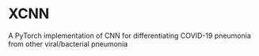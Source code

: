 # XCNN
A PyTorch implementation of CNN for differentiating COVID-19 pneumonia from other viral/bacterial pneumonia
